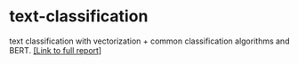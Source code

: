 # text-classification
text classification with vectorization + common classification algorithms and BERT. [[Link to full report]](https://github.com/monolabs/text-classification/blob/main/report/final.pdf)
